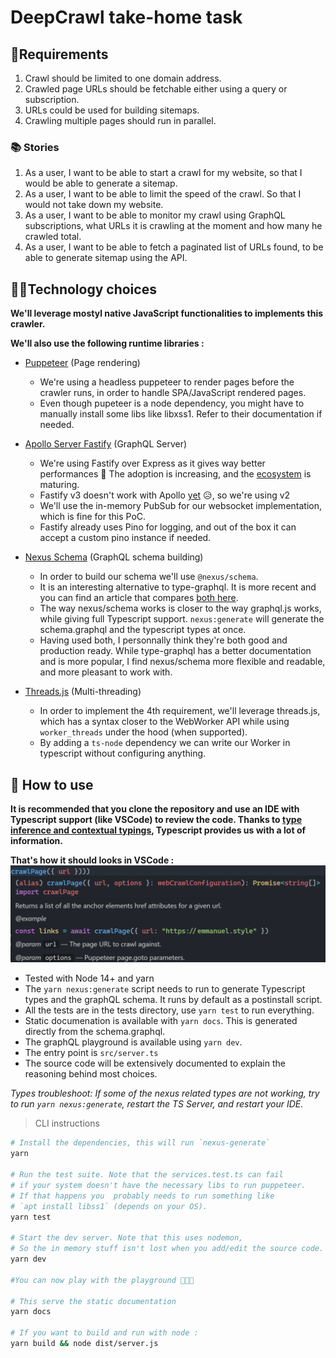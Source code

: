 # DeepCrawl take-home task

## 🧾Requirements

1. Crawl should be limited to one domain address.
2. Crawled page URLs should be fetchable either using a query or subscription.
3. URLs could be used for building sitemaps.
4. Crawling multiple pages should run in parallel.

### 📚 Stories

1. As a user, I want to be able to start a crawl for my website, so that I would be able to generate a sitemap.
2. As a user, I want to be able to limit the speed of the crawl. So that I would not take down my website.
3. As a user, I want to be able to monitor my crawl using GraphQL subscriptions, what URLs it is crawling at the moment and how many he crawled total.
4. As a user, I want to be able to fetch a paginated list of URLs found, to be able to generate sitemap using the API.

## 👩‍💻Technology choices

**We'll leverage mostyl native JavaScript functionalities to implements this crawler.**

**We'll also use the following runtime libraries :**

-   [Puppeteer](https://github.com/puppeteer/puppeteer) (Page rendering)

    -   We're using a headless puppeteer to render pages before the crawler runs, in order to handle SPA/JavaScript rendered pages.
    -   Even though pupeteer is a node dependency, you might have to manually install some libs like libxss1. Refer to their documentation if needed.

-   [Apollo Server Fastify](https://github.com/apollographql/apollo-server/blob/main/packages/apollo-server-fastify/README.md) (GraphQL Server)

    -   We're using Fastify over Express as it gives way better performances 🚀 The adoption is increasing, and the [ecosystem](https://www.fastify.io/ecosystem/) is maturing.
    -   Fastify v3 doesn't work with Apollo [yet](https://github.com/apollographql/apollo-server/pull/4356) 😥, so we're using v2
    -   We'll use the in-memory PubSub for our websocket implementation, which is fine for this PoC.
    -   Fastify already uses Pino for logging, and out of the box it can accept a custom pino instance if needed.

-   [Nexus Schema](https://github.com/graphql-nexus/schema) (GraphQL schema building)

    -   In order to build our schema we'll use `@nexus/schema`.
    -   It is an interesting alternative to type-graphql. It is more recent and you can find an article that compares [both here](https://novvum.io/post/typegraphql-and-graphql-nexus-a-look-at-code-first-apis/).
    -   The way nexus/schema works is closer to the way graphql.js works, while giving full Typescript support. `nexus:generate` will generate the schema.graphql and the typescript types at once.
    -   Having used both, I personnally think they're both good and production ready. While type-graphql has a better documentation and is more popular, I find nexus/schema more flexible and readable, and more pleasant to work with.

-   [Threads.js](https://github.com/andywer/threads.js) (Multi-threading)
    -   In order to implement the 4th requirement, we'll leverage threads.js, which has a syntax closer to the WebWorker API while using `worker_threads` under the hood (when supported).
    -   By adding a `ts-node` dependency we can write our Worker in typescript without configuring anything.

## 🔬 How to use

**It is recommended that you clone the repository and use an IDE with Typescript support (like VSCode) to review the code. Thanks to [type inference and contextual typings](https://www.typescriptlang.org/docs/handbook/type-inference.html), Typescript provides us with a lot of information.**

**That's how it should looks in VSCode :**
![image](./crawlPage.png)

-   Tested with Node 14+ and yarn
-   The `yarn nexus:generate` script needs to run to generate Typescript types and the graphQL schema. It runs by default as a postinstall script.
-   All the tests are in the tests directory, use `yarn test` to run everything.
-   Static documenation is available with `yarn docs`. This is generated directly from the schema.graphql.
-   The graphQL playground is available using `yarn dev`.
-   The entry point is `src/server.ts`
-   The source code will be extensively documented to explain the reasoning behind most choices.

_Types troubleshoot: If some of the nexus related types are not working, try to run `yarn nexus:generate`, restart the TS Server, and restart your IDE._

> CLI instructions

```bash
# Install the dependencies, this will run `nexus-generate`
yarn

# Run the test suite. Note that the services.test.ts can fail
# if your system doesn't have the necessary libs to run puppeteer.
# If that happens you  probably needs to run something like
# `apt install libss1` (depends on your OS).
yarn test

# Start the dev server. Note that this uses nodemon,
# So the in memory stuff isn't lost when you add/edit the source code.
yarn dev

#You can now play with the playground 🎉🎉🎉

# This serve the static documentation
yarn docs

# If you want to build and run with node :
yarn build && node dist/server.js
```
